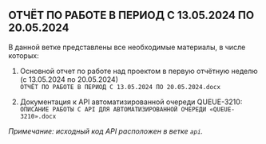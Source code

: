 ## ОТЧЁТ ПО РАБОТЕ В ПЕРИОД С 13.05.2024 ПО 20.05.2024
В данной ветке представлены все необходимые материалы, в числе которых:<br>
1. Основной отчет по работе над проектом в первую отчётную неделю (с 13.05.2024 по 20.05.2024)<br>
`ОТЧЁТ ПО РАБОТЕ В ПЕРИОД С 13.05.2024 ПО 20.05.2024.docx`<br>

2. Документация к API автоматизированной очереди QUEUE-3210:<br>
`ОПИСАНИЕ РАБОТЫ С API ДЛЯ АВТОМАТИЗИРОВАННОЙ ОЧЕРЕДИ «QUEUE-3210».docx`

_Примечание: исходный код API расположен в ветке `api`._
